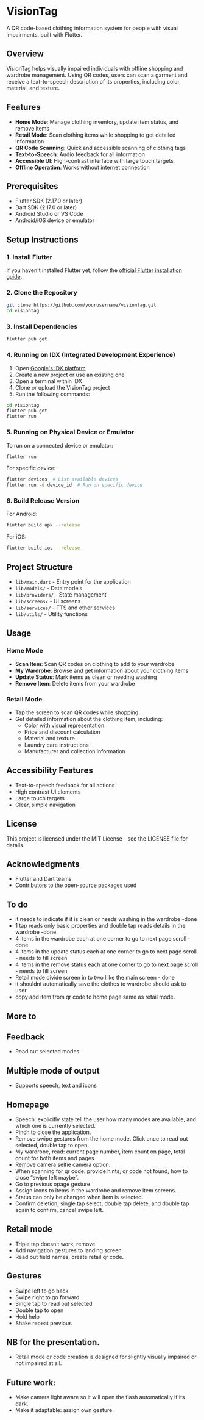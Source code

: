 # VisionTag

A QR code-based clothing information system for people with visual impairments, built with Flutter.

## Overview

VisionTag helps visually impaired individuals with offline shopping and wardrobe management. Using QR codes, users can scan a garment and receive a text-to-speech description of its properties, including color, material, and texture.

## Features

- **Home Mode**: Manage clothing inventory, update item status, and remove items
- **Retail Mode**: Scan clothing items while shopping to get detailed information
- **QR Code Scanning**: Quick and accessible scanning of clothing tags
- **Text-to-Speech**: Audio feedback for all information
- **Accessible UI**: High-contrast interface with large touch targets
- **Offline Operation**: Works without internet connection

## Prerequisites

- Flutter SDK (2.17.0 or later)
- Dart SDK (2.17.0 or later)
- Android Studio or VS Code
- Android/iOS device or emulator

## Setup Instructions

### 1. Install Flutter

If you haven't installed Flutter yet, follow the [official Flutter installation guide](https://flutter.dev/docs/get-started/install).

### 2. Clone the Repository

```bash
git clone https://github.com/yourusername/visiontag.git
cd visiontag
```

### 3. Install Dependencies

```bash
flutter pub get
```

### 4. Running on IDX (Integrated Development Experience)

1. Open [Google's IDX platform](https://idx.dev/)
2. Create a new project or use an existing one
3. Open a terminal within IDX
4. Clone or upload the VisionTag project
5. Run the following commands:

```bash
cd visiontag
flutter pub get
flutter run
```

### 5. Running on Physical Device or Emulator

To run on a connected device or emulator:

```bash
flutter run
```

For specific device:

```bash
flutter devices  # List available devices
flutter run -d device_id  # Run on specific device
```

### 6. Build Release Version

For Android:

```bash
flutter build apk --release
```

For iOS:

```bash
flutter build ios --release
```

## Project Structure

- `lib/main.dart` - Entry point for the application
- `lib/models/` - Data models
- `lib/providers/` - State management
- `lib/screens/` - UI screens
- `lib/services/` - TTS and other services
- `lib/utils/` - Utility functions

## Usage

### Home Mode

- **Scan Item**: Scan QR codes on clothing to add to your wardrobe
- **My Wardrobe**: Browse and get information about your clothing items
- **Update Status**: Mark items as clean or needing washing
- **Remove Item**: Delete items from your wardrobe

### Retail Mode

- Tap the screen to scan QR codes while shopping
- Get detailed information about the clothing item, including:
  - Color with visual representation
  - Price and discount calculation
  - Material and texture
  - Laundry care instructions
  - Manufacturer and collection information

## Accessibility Features

- Text-to-speech feedback for all actions
- High contrast UI elements
- Large touch targets
- Clear, simple navigation

## License

This project is licensed under the MIT License - see the LICENSE file for details.

## Acknowledgments

- Flutter and Dart teams
- Contributors to the open-source packages used


## To do
- it needs to indicate if it is clean or needs washing in the wardrobe -done
- 1 tap reads only basic properties and double tap reads details in the wardrobe -done
- 4 items in the wardrobe each at one corner to go to next page scroll - done
- 4 items in the update status each at one corner to go to next page scroll - needs to fill screen
- 4 items in the remove status each at one corner to go to next page scroll - needs to fill screen
- Retail mode divide screen in to two llike the main screen - done
- it shouldnt automatically save the clothes to wardrobe should ask to user
- copy add item from qr code to home page same as retail mode.

##  More to
## Feedback
- Read out selected modes

## Multiple mode of output
- Supports speech, text and icons


## Homepage
- Speech: explicitly state tell the user how many modes are available, and which one is currently selected.
- Pinch to close the application.
- Remove swipe gestures from the home mode. Click once to read out selected, double tap to open.
- My wardrobe, read: current page number, item count on page, total count for both items and pages.
- Remove camera selfie camera option.
- When scanning for qr code: provide hints; qr code not found, how to close “swipe left maybe”.
- Go to previous opage gesture
- Assign icons to items in the wardrobe and remove item screens.
- Status can only be changed when item is selected.
- Confirm deletion, single tap select, double tap delete, and double tap again to confirm, cancel swipe left.

## Retail mode
- Triple tap doesn’t work, remove.
- Add navigation gestures to landing screen.
- Read out field names, create retail qr code.

## Gestures 
- Swipe left to go back
- Swipe right to go forward
- Single tap to read out selected
- Double tap to open
- Hold help
- Shake repeat previous

## NB for the presentation.
- Retail mode qr code creation is designed for slightly visually impaired or not impaired at all.

## Future work: 
- Make camera light aware so it will open the flash automatically if its dark.
- Make it adaptable: assign own gesture.
